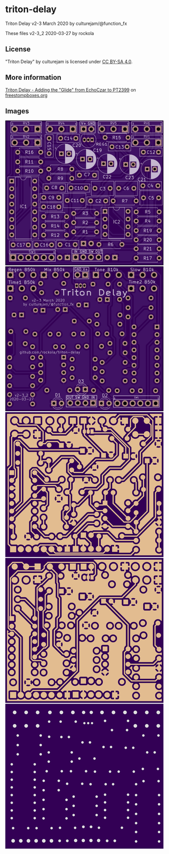 # triton-delay

Triton Delay v2-3 March 2020 by culturejam/@function_fx

These files v2-3_2 2020-03-27 by rockola

## License

"Triton Delay" by culturejam is licensed under [CC BY-SA 4.0](https://creativecommons.org/licenses/by-sa/4.0/).

## More information

[Triton Delay - Adding the "Glide" from EchoCzar to PT2399](https://www.freestompboxes.org/viewtopic.php?f=13&t=30501) on [freestompboxes.org](https://www.freestompboxes.org/)

## Images

![Front](https://raw.githubusercontent.com/rockola/triton-delay/master/images/triton-delay-v2-3_2-front.png)
![Back](https://raw.githubusercontent.com/rockola/triton-delay/master/images/triton-delay-v2-3_2-back.png)
![Front copper](https://raw.githubusercontent.com/rockola/triton-delay/master/images/triton-delay-v2-3_2-copper-front.png)
![Back copper](https://raw.githubusercontent.com/rockola/triton-delay/master/images/triton-delay-v2-3_2-copper-back.png)
![Drills](https://raw.githubusercontent.com/rockola/triton-delay/master/images/triton-delay-v2-3_2-drills.png)
